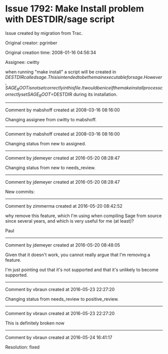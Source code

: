 # Issue 1792: Make Install problem with DESTDIR/sage script

Issue created by migration from Trac.

Original creator: pgrinber

Original creation time: 2008-01-16 04:56:34

Assignee: cwitty

when running "make install" a script will be created in $DESTDIR called sage. This is intended to be the main executable for sage. However, SAGE_ROOT is not set correctly in this file. It would be nice if the make install process correctly set SAGE_ROOT=$DESTDIR during its installation.


---

Comment by mabshoff created at 2008-03-16 08:16:00

Changing assignee from cwitty to mabshoff.


---

Comment by mabshoff created at 2008-03-16 08:16:00

Changing status from new to assigned.


---

Comment by jdemeyer created at 2016-05-20 08:28:47

Changing status from new to needs_review.


---

Comment by jdemeyer created at 2016-05-20 08:28:47

New commits:


---

Comment by zimmerma created at 2016-05-20 08:42:52

why remove this feature, which I'm using when compiling Sage from source since several years, and which is very useful for me (at least)?

Paul


---

Comment by jdemeyer created at 2016-05-20 08:48:05

Given that it doesn't work, you cannot really argue that I'm removing a feature.

I'm just pointing out that it's not supported and that it's unlikely to become supported.


---

Comment by vbraun created at 2016-05-23 22:27:20

Changing status from needs_review to positive_review.


---

Comment by vbraun created at 2016-05-23 22:27:20

This is definitely broken now


---

Comment by vbraun created at 2016-05-24 16:41:17

Resolution: fixed
